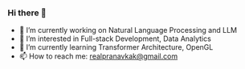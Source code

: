 ### Hi there 👋

- 🔭 I’m currently working on Natural Language Processing and LLM
- 👀 I’m interested in Full-stack Development, Data Analytics
- 🌱 I’m currently learning Transformer Architecture, OpenGL
- 📫 How to reach me: realpranavkak@gmail.com
